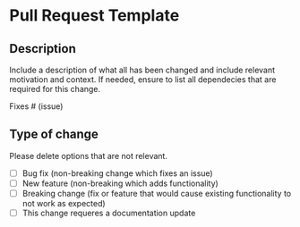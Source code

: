 # Pull Request Template 

## Description 

Include a description of what all has been changed and include relevant motivation and context. 
If needed, ensure to list all dependecies that are required for this change.

Fixes # (issue)

## Type of change 

Please delete options that are not relevant.

- [ ] Bug fix (non-breaking change which fixes an issue)
- [ ] New feature (non-breaking which adds functionality)  
- [ ] Breaking change (fix or feature that would cause existing functionality to not work as expected)
- [ ]  This change requeres a documentation update 
